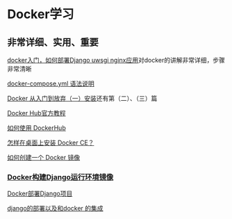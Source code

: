 # Docker学习

## 非常详细、实用、重要

[docker入门，如何部署Django uwsgi nginx应用](http://blog.xander-ye.com/hello-docker/)对docker的讲解非常详细，步骤非常清晰

[docker-compose.yml 语法说明](https://www.cnblogs.com/freefei/p/5311294.html)



[Docker 从入门到放弃（一）安装](https://www.cnblogs.com/tinywan/p/7979704.html)还有第（二）、（三）篇

[Docker Hub官方教程](https://docs.docker.com/docker-hub/)

[如何使用 DockerHub](https://linux.cn/article-9551-1.html)

[怎样在桌面上安装 Docker CE？](https://linux.cn/article-9773-1.html)

[如何创建一个 Docker 镜像](https://linux.cn/article-9541-1.html)



### [Docker构建Django运行环境镜像](https://www.jianshu.com/p/51c610022413)

[Docker部署Django项目](https://blog.csdn.net/lmw1239225096/article/details/80590574)

[django的部署以及和docker 的集成](https://www.cnblogs.com/binbin168/p/8093718.html)





